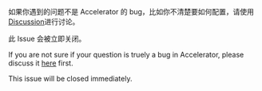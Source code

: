 如果你遇到的问题不是 Accelerator 的 bug，比如你不清楚要如何配置，请使用[Discussion](https://github.com/v2fly/discussion/issues)进行讨论。

此 Issue 会被立即关闭。

If you are not sure if your question is truely a bug in Accelerator, please discuss it [here](https://github.com/v2fly/discussion/issues) first.

This issue will be closed immediately.
